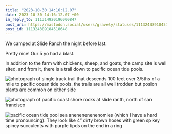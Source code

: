 ```yaml
---
title: "2023-10-30 14:16:12.07"
date: 2023-10-30 14:16:12.07 +00
in_reply_to: 111314920196000847
post_uri: https://mastodon.social/users/gravely/statuses/111324389184518648
post_id: 111324389184518648
---
```

We camped at Slide Ranch the night before last.

Pretty nice! Our 5 yo had a blast.

In addition to the farm with chickens, sheep, and goats, the camp site is well sited, and from it, there is a trail down to pacific ocean tide pools.


![photograph of single track trail that descends 100 feet over 3/5ths of a mile to pacific ocean tide pools. the trails are all well trodden but posion plants are common on either side](/images/111324388630302199.jpeg)

![photograph of pacific coast shore rocks at slide ranth, north of san francisco](/images/111324388352570693.jpeg)

![pacific ocean tide pool sea anenenenenenomies (which I have a hard time pronouncing). They look like 4” dirty brown hoses with green spikey spiney succulents with purple tipds on the end in a ring](/images/111324388905753550.jpeg)


